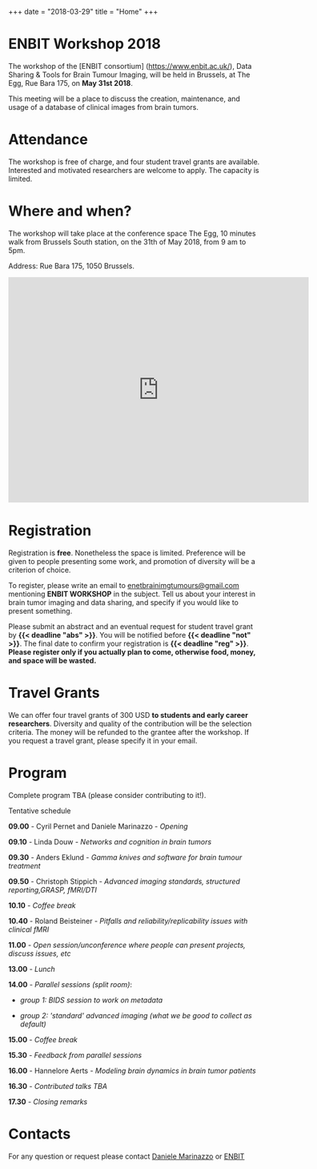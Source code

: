 +++
date = "2018-03-29"
title = "Home"
+++

# ENBIT Workshop 2018

The workshop of the [ENBIT consortium] (<https://www.enbit.ac.uk/>), Data Sharing & Tools for Brain Tumour Imaging, will be held in Brussels, at The Egg, Rue Bara 175, on **May 31st 2018**.

This meeting will be a place to discuss the creation, maintenance, and usage of a database of clinical images from brain tumors.


# Attendance

The workshop is free of charge, and four student travel grants are available. Interested and motivated researchers are welcome to apply. The capacity is limited.

# Where and when?

The workshop will take place at the conference space The Egg, 10 minutes walk from Brussels South station, on the 31th of May 2018, from 9 am to 5pm.

Address: Rue Bara 175, 1050 Brussels.

<iframe src="https://www.google.com/maps/embed?pb=!1m14!1m8!1m3!1d10079.625865495702!2d4.3275753!3d50.8328964!3m2!1i1024!2i768!4f13.1!3m3!1m2!1s0x0%3A0xe028c6680611d1da!2sThe+Egg!5e0!3m2!1sen!2sfr!4v1522349474246" width="600" height="450" frameborder="0" style="border:0" allowfullscreen></iframe>


# Registration

Registration is **free**. Nonetheless the space is limited. Preference will be given to people presenting some work, and promotion of diversity will be a criterion of choice.

To register, please write an email to [enetbrainimgtumours@gmail.com](<mailto:enetbrainimgtumours@gmail.com>) mentioning **ENBIT WORKSHOP** in the subject. Tell us about your interest in brain tumor imaging and data sharing, and specify if you would like to present something.

Please submit an abstract and an eventual request for student travel grant by **{{< deadline "abs" >}}**. You will be notified before **{{< deadline "not" >}}**. The final date to confirm your registration is **{{< deadline "reg" >}}**. **Please register only if you actually plan to come, otherwise food, money, and space will be wasted.**


# Travel Grants
We can offer four travel grants of 300 USD **to students and early career researchers**. Diversity and quality of the contribution will be the selection criteria. The money will be refunded to the grantee after the workshop. If you request a travel grant, please specify it in your email.

# Program

Complete program TBA (please consider contributing to it!).

Tentative schedule


**09.00** - Cyril Pernet and Daniele Marinazzo - *Opening*

**09.10** - Linda Douw - *Networks and cognition in brain tumors*

**09.30** - Anders Eklund - *Gamma knives and software for brain tumour treatment*

**09.50** - Christoph Stippich - *Advanced imaging standards, structured reporting,GRASP, fMRI/DTI*

**10.10** - *Coffee break*

**10.40** - Roland Beisteiner - *Pitfalls and reliability/replicability issues with clinical fMRI*

**11.00** - *Open session/unconference where people can present projects, discuss issues, etc*

**13.00** - *Lunch*

**14.00** - *Parallel sessions (split room)*:

- *group 1: BIDS session to work on metadata*

- *group 2: 'standard' advanced imaging (what we be good to collect as default)* 

**15.00** - *Coffee break*

**15.30** - *Feedback from parallel sessions*

**16.00** - Hannelore Aerts - *Modeling brain dynamics in brain tumor patients*

**16.30** - *Contributed talks TBA*

**17.30** - *Closing remarks*

# Contacts
 
For any question or request please contact
[Daniele Marinazzo](<mailto:daniele.marinazzo@gmail.com>) or
[ENBIT](<mailto:enetbrainimgtumours@gmail.com>)
